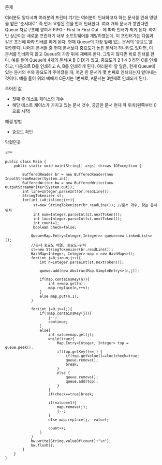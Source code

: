 문제

여러분도 알다시피 여러분의 프린터 기기는 여러분이 인쇄하고자 하는 문서를 인쇄 명령을 받은 ‘순서대로’, 즉 먼저 요청된 것을 먼저 인쇄한다. 여러 개의 문서가 쌓인다면 Queue 자료구조에 쌓여서 FIFO - First In First Out - 에 따라 인쇄가 되게 된다. 하지만 상근이는 새로운 프린터기 내부 소프트웨어를 개발하였는데, 이 프린터기는 다음과 같은 조건에 따라 인쇄를 하게 된다.
현재 Queue의 가장 앞에 있는 문서의 ‘중요도’를 확인한다.
나머지 문서들 중 현재 문서보다 중요도가 높은 문서가 하나라도 있다면, 이 문서를 인쇄하지 않고 Queue의 가장 뒤에 재배치 한다. 그렇지 않다면 바로 인쇄를 한다.
예를 들어 Queue에 4개의 문서(A B C D)가 있고, 중요도가 2 1 4 3 라면 C를 인쇄하고, 다음으로 D를 인쇄하고 A, B를 인쇄하게 된다.
여러분이 할 일은, 현재 Queue에 있는 문서의 수와 중요도가 주어졌을 때, 어떤 한 문서가 몇 번째로 인쇄되는지 알아내는 것이다. 예를 들어 위의 예에서 C문서는 1번째로, A문서는 3번째로 인쇄되게 된다.

주어진 값
- 첫째 줄 테스트 케이스의 개수
- 해당 테스트 케이스가 가지고 있는 문서 갯수, 궁금한 문서 현재 큐 위치(왼쪽부터 0으로 시작)

해결 방법
- 중요도 확인 

막혔던곳

코드
```
public class Main {
    public static void main(String[] args) throws IOException {

        BufferedReader br = new BufferedReader(new InputStreamReader(System.in));
        BufferedWriter bw = new BufferedWriter(new OutputStreamWriter(System.out));
        int line=Integer.parseInt(br.readLine());
        StringTokenizer st;
        for(int i=0;i<line;i++){
             st=new StringTokenizer(br.readLine()); //문서 개수, 찾는 문서 위치
             int num=Integer.parseInt(st.nextToken());
             int loc=Integer.parseInt(st.nextToken());
             int count=1;
             boolean check=false;

            Queue<Map.Entry<Integer,Integer>> queue=new LinkedList<>();
            //문서 중요도 배열, 중요도-위치
            st=new StringTokenizer(br.readLine());
            HashMap<Integer, Integer> map = new HashMap<>();
            for(int j=0;j<num;j++){
                int n=Integer.parseInt(st.nextToken());

                queue.add(new AbstractMap.SimpleEntry<>(n,j));

                if(map.containsKey(n)){
                    int v=map.get(n);
                    map.replace(n,++v);
                }
                else map.put(n,1);
            }

            for(int j=9;j>=1;){
                if(!map.containsKey(j)){
                    j--;
                    continue;
                }
                else{
                    int value=map.get(j);
                    while(true){
                        Map.Entry<Integer, Integer> top = queue.peek();
                        if(top.getKey()==j) {
                            if(top.getValue()==loc)check=true;
                            queue.remove();
                            break;
                        }
                        else {
                            queue.remove();
                            queue.add(top);
                        }
                    }
                    if(check==true)break;

                    if(value==1){
                        map.remove(j);
                        j--;
                    }
                    else map.replace(j,--value);

                    count++;
                }
            }
            bw.write(String.valueOf(count)+"\n");
            bw.flush();
        }
    }
}
```
